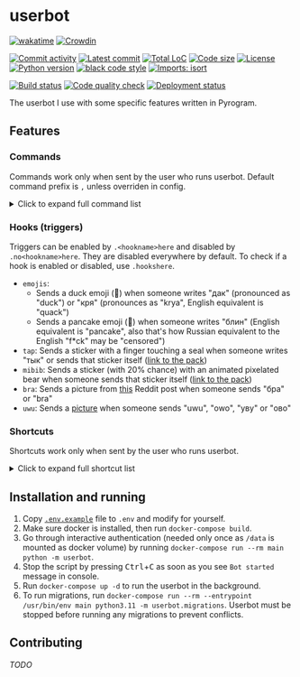 # userbot

<!-- region Some nice badges because I love them ^^ -->
[![wakatime](https://wakatime.com/badge/github/evgfilim1/userbot.svg)](https://wakatime.com/badge/github/evgfilim1/userbot)
[![Crowdin](https://badges.crowdin.net/evgfilim1-userbot/localized.svg)](https://crowdin.com/project/evgfilim1-userbot)

[![Commit activity](https://img.shields.io/github/commit-activity/m/evgfilim1/userbot)](https://github.com/evgfilim1/userbot/commits/)
[![Latest commit](https://img.shields.io/github/last-commit/evgfilim1/userbot/master)](https://github.com/evgfilim1/userbot/commits/)
[![Total LoC](https://img.shields.io/tokei/lines/github/evgfilim1/userbot)](https://github.com/evgfilim1/userbot)
[![Code size](https://img.shields.io/github/languages/code-size/evgfilim1/userbot)](https://github.com/evgfilim1/userbot)
[![License](https://img.shields.io/github/license/evgfilim1/userbot)](LICENSE)
[![Python version](https://img.shields.io/badge/python-3.11-yellow.svg?logo=python&logoColor=yellow&labelColor=blue)](https://github.com/python/cpython)
[![black code style](https://img.shields.io/badge/code%20style-black-000000.svg)](https://github.com/psf/black)
[![Imports: isort](https://img.shields.io/badge/%20imports-isort-%231674b1?style=flat&labelColor=ef8336)](https://pycqa.github.io/isort/)

[![Build status](https://github.com/evgfilim1/userbot/actions/workflows/build.yaml/badge.svg)](https://github.com/evgfilim1/userbot/actions/workflows/build.yaml)
[![Code quality check](https://github.com/evgfilim1/userbot/actions/workflows/lint.yaml/badge.svg)](https://github.com/evgfilim1/userbot/actions/workflows/lint.yaml)
[![Deployment status](https://github.com/evgfilim1/userbot/actions/workflows/deploy.yaml/badge.svg)](https://github.com/evgfilim1/userbot/actions/workflows/deploy.yaml)
<!-- endregion -->

The userbot I use with some specific features written in Pyrogram.

## Features

### Commands

Commands work only when sent by the user who runs userbot. Default command prefix is `,` unless
overriden in config.

<details>
<summary>Click to expand full command list</summary>

```
List of userbot commands available:

About:
• about — Shows information about this userbot
• help [command] — Sends help for all commands or for a specific one
• stats ['bot'|'short'|'full'] — Shows some statistics about this userbot

Chat administration:
• chatban|chatrestrict <'reply'|user_id> ['0'|'forever'|timespec] ['*'|perms] [reason...] — Restricts or bans a user in a chat
• chatcleardel — Kicks Deleted Accounts from the chat
• chatinvite <user_id|username> — Invites a user to the current chat
• chatunban <'reply'|user_id> — Unbans a user in a chat
• <in reply> no_react2ban|noreact2ban — Stops react2ban on the message
• <in reply> pin ['silent'] — Pins the message
• <in reply> promote <admin_title...> — Promotes a user to an admin without any rights but with title
• react2ban — Bans a user whoever reacted to the message
• <in reply> s_pin ['silent'] — Pins the message silently (without returning the result)

Chat info:
• rndinfo ['photo'|'title'] — Sets random chat photo and/or title
• rndmsg — Sends a random message from the chat

Colors:
• color <color_spec> — Sends a specified color sample
• usercolor [user_id] — Sends a color sample of user's color as shown in clients

Content converters:
• toaudio — Extracts audio from video
• togif — Converts a video to a mpeg4 gif
• tosticker ['png'|'webp'] — Converts a photo to a sticker-ready png or webp

Dice:
• roll|dice <dice_spec> — Rolls dice according to d20.roll syntax

Download:
• download|dl ['single'|'all'] [filename]... — Downloads a file or files

Hooks:
• hooklist|hook_list — List all available hooks
• hookshere|hooks_here — List enabled hooks in the chat

Language:
• lang [language_code] — Get or change the language of the bot for the current chat

Messages:
• <in reply> copyhere|cphere|cph — Copies replied message to current chat
• <in reply> delete|delet|del — Deletes replied message for everyone
• dump [jq_query...] — Dumps entire message or its attribute specified with jq syntax
• userfirstmsg — Replies to user's very first message in the chat

Notes:
• get|note|n <key...> — Sends saved note
• note_del|ndel <key...> — Deletes saved note
• notes|ns — Shows all saved notes
• <in reply> save|note_add|nadd <key...> — Saves replied message as note for later use

Reactions:
• <in reply> r [emoji] — Reacts to a message with a specified emoji or removes any reaction
• <in reply> rr — Reacts to a message with a random available emoji
• <in reply> rs — Gets message reactions with users who reacted to it

Reminders:
• remind <time> [message...] — Sets a reminder in the chat
• remindme <time> [message...] — Sets a reminder for myself
• sremind <time> [message...] — Sets a silent reminder in the chat (no confirmation about scheduled message)
• sremindme <time> [message...] — Sets a silent reminder for myself (no confirmation about scheduled message)

Stickers:
• longcat — Sends random longcat
• rnds <pack_shortlink|pack_alias|emoji> — Sends random sticker from specified pack or one matching specified emoji

Text converters:
• <in reply> caps — Toggles capslock on the message
• <in reply> s <args...> — sed-like replacement
• <in reply> tr ['en'|'ru'] — Swaps keyboard layout from en to ru or vice versa

Tools:
• cal [month] [year] — Sends a calendar for a specified month and year
• calc|eval <python_expr...> — Evaluates Python expression
• exec <python_code...> — Executes Python expression
• <in reply> id — Sends replied user's ID as link

User groups:
• usergroupadd|ugadd <group_name> [user_id|username]... — Adds a user to the user group for later use with user resolving
• usergroupdel|ugdel <group_name> [user_id|username]... — Removes a user from the user group
• usergrouplist|uglist <group_name> ['resolve'] — Lists the users in the user group
• usergroups|ugs — Lists all the user groups
```

</details>

### Hooks (triggers)

Triggers can be enabled by `.<hookname>here` and disabled by `.no<hookname>here`. They are disabled
everywhere by default. To check if a hook is enabled or disabled, use `.hookshere`.

- `emojis`:
  - Sends a duck emoji (🦆) when someone writes "дак" (pronounced as "duck") or "кря"
    (pronounces as "krya", English equivalent is "quack")
  - Sends a pancake emoji (🥞) when someone writes "блин" (English equivalent is "pancake", also
    that's how Russian equivalent to the English "f*ck" may be "censored")
- `tap`: Sends a sticker with a finger touching a seal when someone writes "тык" or sends that
  sticker itself ([link to the pack](https://t.me/addstickers/belek_vk))
- `mibib`: Sends a sticker (with 20% chance) with an animated pixelated bear when someone sends that
  sticker itself ([link to the pack](https://t.me/addstickers/bttv_hlam))
- `bra`: Sends a picture from [this](https://www.reddit.com/r/anime_irl/comments/u4zxol/anime_irl/)
  Reddit post when someone sends "бра" or "bra"
- `uwu`: Sends a [picture](https://imgur.com/a/bDzntL5) when someone sends "uwu", "owo", "уву"
  or "ово"

### Shortcuts

Shortcuts work only when sent by the user who runs userbot.

<details>
<summary>Click to expand full shortcut list</summary>

- `yt:<id>` — Sends a YouTube video with the specified ID
- `@:<id>` — Mentions a user with the specified ID
  - `@:<id>:<name>@` — Mentions a user with the specified ID with a custom name
- `github:<username>` or `gh:<username>` — Sends a GitHub link to the specified user's profile
  - `github:<username>/<repo>` — ... to the specified repo, `<repo>` can be "`@`" which means "same
    as `<username>`"
  - `github:<username>/<repo>:/<path>` — ... to the specified path on the default branch
  - `github:<username>/<repo>:/<path>#<line1>` — ... to the specified line in file
  - `github:<username>/<repo>:/<path>#<line1>-<line2>` — ... to the specified lines in file
  - `github:<username>/<repo>@<branch-or-commit>` — ... to the specified branch or commit of the repo
  - `github:<username>/<repo>@<branch-or-commit>:/<path>` — ... to the specified path on the branch or commit
  - `github:<username>/<repo>@<branch-or-commit>:/<path>#<line1>` — ... to the specified line in file
  - `github:<username>/<repo>@<branch-or-commit>:/<path>#<line1>-<line2>` — ... to the specified lines in file
  - `github:<username>/<repo>#<issue-or-pr>` — ... to the specified issue or pull request
- `:uwu:` — Sends a `🥺👉👈` emoji
  - `:uwu<number>:` — Sends a `👉👈` emoji with the specified number of finger pairs
- `google://<query>/` — Sends a link to a Google search for the specified query
- `:shrug:` — Sends a shrug kaomoji `¯\_(ツ)_/¯`
- `n://<key>/` — Sends a saved note with the specified key
- `xkcd:<number>` — Sends a link to XKCD comic with the specified number
- `pypi://<package>/` or `pip://<package>/` — Sends a link to PyPI page of the specified package
- `tg:<username>/<message-id>` or `tg:<username>#<message-id>` — Sends a link to the specified
  message in the specified chat

</details>

## Installation and running

1. Copy [`.env.example`](.env.example) file to `.env` and modify for yourself.
2. Make sure docker is installed, then run `docker-compose build`.
3. Go through interactive authentication (needed only once as `/data` is mounted as docker volume)
  by running `docker-compose run --rm main python -m userbot`.
4. Stop the script by pressing <kbd>Ctrl</kbd>+<kbd>C</kbd> as soon as you see `Bot started` message
  in console.
5. Run `docker-compose up -d` to run the userbot in the background.
6. To run migrations, run
   `docker-compose run --rm --entrypoint /usr/bin/env main python3.11 -m userbot.migrations`.
   Userbot must be stopped before running any migrations to prevent conflicts.

## Contributing

_TODO_
